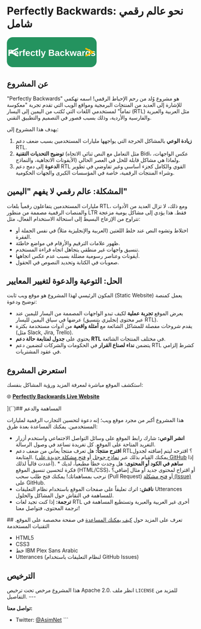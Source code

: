 # Perfectly Backwards: نحو عالم رقمي شامل

![Perfectly Backwards Logo Concept - Placeholder](https://raw.githubusercontent.com/AsimNet/Perfectly-Backwards/refs/heads/main/assets/logo.svg)
## عن المشروع

"Perfectly Backwards" هو مشروع وُلد من رحم الإحباط الرقمي! اسمه تهكمي للإشارة إلى العديد من المنتجات البرمجية ومواقع الويب التي تقدم تجربة "معكوسة تماماً" لمستخدمي اللغات التي تُكتب من اليمين إلى اليسار (RTL) مثل العربية والعبرية والفارسية والأردية، وذلك بسبب قصور في التصميم والتطبيق التقني.

يهدف هذا المشروع إلى:

1.  **زيادة الوعي** بالمشاكل الحرجة التي يواجهها مليارات المستخدمين بسبب ضعف دعم RTL.
2.  **توضيح التحديات التقنية** (مثل التعامل مع النص ثنائي الاتجاه Bidi، عكس الواجهات، الأيقونات الاتجاهية، والنماذج) ولماذا هي مشاكل قابلة للحل في العصر الحالي.
3.  **الدعوة** إلى دمج دعم RTL القوي والكامل كجزء أساسي وغير تفاوضي في تطوير وشراء المنتجات الرقمية، خاصة في المؤسسات الكبرى والجهات الحكومية.

## المشكلة: عالم رقمي لا يفهم "اليمين"

مليارات المستخدمين يتفاعلون رقمياً بلغات RTL، ومع ذلك، لا تزال العديد من الأدوات والمنصات الرقمية مصممة من منظور LTR فقط. هذا يؤدي إلى مشاكل يومية مزعجة تتراوح من الإزعاج البسيط إلى استحالة الاستخدام الفعال، مثل:

* اختلاط وتشوه النص عند خلط اللغتين (العربية والإنجليزية مثلاً) في نفس الجملة أو الفقرة.
* ظهور علامات الترقيم والأرقام في مواضع خاطئة.
* تنسيق واجهات غير منطقي يتجاهل اتجاه قراءة المستخدم.
* أيقونات وعناصر رسومية مضللة بسبب عدم عكس اتجاهها.
* صعوبات في الكتابة وتحديد النصوص في الحقول.

## الحل: التوعية والدعوة لتغيير المعايير

المكون الرئيسي لهذا المشروع هو موقع ويب ثابت (Static Website) يعمل كمنصة توضيح ودعوة:

* يعرض الموقع **تجربة عملية** لكيف تبدو الواجهات المصممة من اليسار لليمين عند عرضها في سياق اليمين لليسار (عبر محتوى إنجليزي بتنسيق RTL).
* يقدم شروحات مفصلة للمشاكل الشائعة مع **أمثلة واقعية** من أدوات مستخدمة بكثرة (مثل Slack, Jira, Trello).
* يحتوي على **جدول لمتابعة حالة دعم RTL** في مختلف المنتجات الشائعة.
* يتضمن **نداء لصناع القرار** في الحكومات والشركات لتضمين دعم RTL كشرط إلزامي في عقود المشتريات.

## استعرض المشروع

استكشف الموقع مباشرة لمعرفة المزيد ورؤية المشاكل بنفسك:

🌐 **[Perfectly Backwards Live Website](https://asimnet.github.io/Perfectly-Backwards/)**


](``)## المساهمة والدعم

هذا المشروع أكبر من مجرد موقع ويب؛ إنه دعوة لتحسين التجارب الرقمية لمليارات المستخدمين. يمكنك المساعدة بعدة طرق:

* **انشر الوعي:** شارك رابط الموقع على وسائل التواصل الاجتماعي واستخدم أزرار التغريد المتاحة على الموقع. كل تغريدة تساعد في وصول الرسالة.
* **اقترح منتجاً:** هل تعرف منتجاً يعاني من ضعف دعم RTL؟ اقترحه ليتم إضافته لجدول المتابعة. (يمكنك القيام بذلك عبر [نماذج جوجل](رابط-نموذج-جوجل-هنا) أو [فتح مشكلة جديدة على GitHub](https://github.com/asimnet/Perfectly-Backwards/issues/new?assignees=&labels=product+suggestion&projects=&template=product-suggestion.md&title=Suggest+Product%3A+Product+Name) إذا أعددت قالباً لذلك). * **ساهم في الكود أو المحتوى:** هل وجدت خطأ مطبعياً، لديك فكرة لتحسين تنسيق الموقع (HTML/CSS)، أو اقتراح لمحتوى جديد أو مثال إضافي؟ نرحب بمساهماتك! يمكنك فتح طلب سحب (Pull Request) أو [فتح مشكلة (Issue)](https://github.com/asimnet/Perfectly-Backwards/issues) على GitHub.
* **ناقش:** اترك تعليقاً على صفحات الموقع باستخدام نظام التعليقات Utterances للمساهمة في النقاش حول المشاكل والحلول.
* **ترجمة:** إذا كنت تجيد لغات RTL أخرى غير العربية والعبرية وتستطيع المساهمة في ترجمة المحتوى، فتواصل معنا!

تعرف على المزيد حول [كيف يمكنك المساعدة](how-to-help.html) في صفحة مخصصة على الموقع. ## التقنيات المستخدمة

* HTML5
* CSS3
* خط IBM Plex Sans Arabic
* Utterances (لنظام التعليقات باستخدام GitHub Issues)

## الترخيص

هذا المشروع مرخص تحت ترخيص Apache 2.0. انظر ملف `LICENSE` للمزيد من التفاصيل. ---

**تواصل معنا:**

* Twitter: [@AsimNet](https://twitter.com/AsimNet) ```